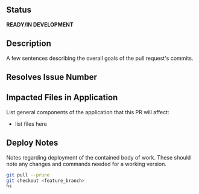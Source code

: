 ## Status
**READY/IN DEVELOPMENT**

## Description
A few sentences describing the overall goals of the pull request's commits.

## Resolves Issue Number

## Impacted Files in Application
List general components of the application that this PR will affect:

* list files here

## Deploy Notes
Notes regarding deployment of the contained body of work.  These should note any
changes and commands needed for a working version.

```sh
git pull --prune
git checkout <feature_branch>
hs
```
